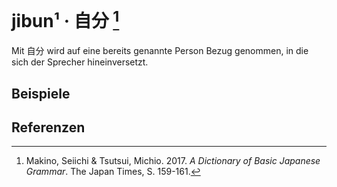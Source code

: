 ---
---

<script setup>
import Example from "../components/Example.vue"
</script>

# jibun¹ · 自分 [^1]

Mit 自分 wird auf eine bereits genannte Person Bezug genommen, in die sich der Sprecher hineinversetzt.

## Beispiele

<Example jp=" 土田は幸子が自分を愛していることを知らなかった。" de="Tsuchida wusste nicht, dass Hanako ihn geliebt hat." />
<Example jp=" ゆかりは歩きながら考えたいた。けんいちは自分が本当に好きなんだろうか。" de="Yukari dachte während des Laufens nach. Ob Kenichi sie wohl wirklich liebt?" />
<Example jp="道子は花子に自分の車で行かせた。" de="Michiko ließ Hanako mit ihrem Auto hinfahren." />

## Referenzen

[^1]: Makino, Seiichi & Tsutsui, Michio. 2017. *A Dictionary of Basic Japanese Grammar*. The Japan Times, S. 159-161.
